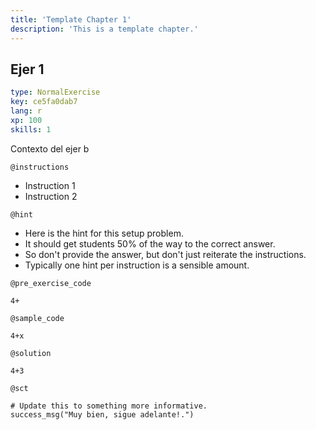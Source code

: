 ```yaml
---
title: 'Template Chapter 1'
description: 'This is a template chapter.'
---
```


## Ejer 1

```yaml
type: NormalExercise
key: ce5fa0dab7
lang: r
xp: 100
skills: 1
```

Contexto del ejer b

`@instructions`
- Instruction 1
- Instruction 2

`@hint`
- Here is the hint for this setup problem. 
- It should get students 50% of the way to the correct answer.
- So don't provide the answer, but don't just reiterate the instructions.
- Typically one hint per instruction is a sensible amount.

`@pre_exercise_code`
```{r}
4+
```

`@sample_code`
```{r}
4+x
```

`@solution`
```{r}
4+3
```

`@sct`
```{r}
# Update this to something more informative.
success_msg("Muy bien, sigue adelante!.")
```
